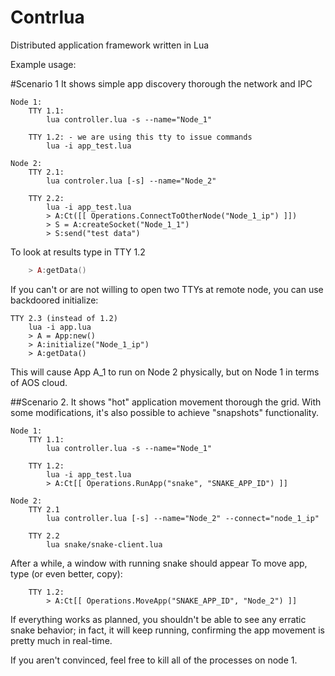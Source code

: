 Contrlua
========

Distributed application framework written in Lua

Example usage:


#Scenario 1
It shows simple app discovery thorough the network and
IPC

```
Node 1:
	TTY 1.1:
		lua controller.lua -s --name="Node_1"

	TTY 1.2: - we are using this tty to issue commands
		lua -i app_test.lua

Node 2:
	TTY 2.1:
		lua controler.lua [-s] --name="Node_2"

	TTY 2.2:
		lua -i app_test.lua
		> A:Ct([[ Operations.ConnectToOtherNode("Node_1_ip") ]])
		> S = A:createSocket("Node_1_1")
		> S:send("test data")
```

To look at results type in TTY 1.2

```Lua
	> A:getData()
```


If you can't or are not willing to open two TTYs at remote node,
you can use backdoored initialize:

```
TTY 2.3 (instead of 1.2)
	lua -i app.lua
	> A = App:new()
	> A:initialize("Node_1_ip")
	> A:getData()
```

This will cause App A_1 to run on Node 2 physically, but on Node 1
in terms of AOS cloud.


##Scenario 2.
It shows "hot" application movement thorough the grid.
With some modifications, it's also possible to achieve "snapshots"
functionality.

```
Node 1:
	TTY 1.1:
		lua controller.lua -s --name="Node_1"

	TTY 1.2:
		lua -i app_test.lua
		> A:Ct[[ Operations.RunApp("snake", "SNAKE_APP_ID") ]]

Node 2:
	TTY 2.1
		lua controller.lua [-s] --name="Node_2" --connect="node_1_ip"

	TTY 2.2
		lua snake/snake-client.lua

```

After a while, a window with running snake should appear
To move app, type (or even better, copy):

```
	TTY 1.2:
		> A:Ct[[ Operations.MoveApp("SNAKE_APP_ID", "Node_2") ]]
```
		
If everything works as planned, you shouldn't be able to see any
erratic snake behavior; in fact, it will keep running, confirming
the app movement is pretty much in real-time.

If you aren't convinced, feel free to kill all of the processes on
node 1.
